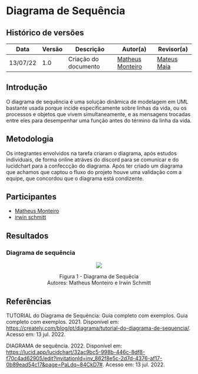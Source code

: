 # Diagrama de Sequência

## Histórico de versões
| Data     | Versão | Descrição            | Autor(a)                                                                             | Revisor(a)                                       |
| -------- | ------ | -------------------- | ------------------------------------------------------------------------------------ | ------------------------------------------------ |
| 13/07/22 |  1.0   | Criação do documento | [Matheus Monteiro](https://github.com/matheusyanmonteiro) | [Mateus Maia](https://github.com/mateusmaiamaia) |

## Introdução

  O diagrama de sequência é uma solução dinâmica de modelagem em UML bastante usada porque incide especificamente sobre linhas da vida, ou os processos e objetos que vivem simultaneamente, e as mensagens trocadas entre eles para desempenhar uma função antes do término da linha da vida.

## Metodologia

Os integrantes envolvidos na tarefa criaram o diagrama, após estudos individuais, de forma online atráves do discord para se comunicar e do lucidchart para a confeccção do diagrama. Após ter criado um diagrama que achamos que captou o fluxo do projeto houve uma validação com a equipe, que concordou que o diagrama está condizente.

## Participantes

- [Matheus Monteiro](https://github.com/matheusyanmonteiro)
- [irwin schmitt](https://github.com/irwinschmitt)  

## Resultados

### Diagrama de sequência

<p align = "center"> <img src="images/diagramas/diagramasSquencia.png"/> </p>
<p align = "center"> 
Figura 1 - Diagrama de Sequêcia <br>
Autores: Matheus Monteiro e Irwin Schmitt
</p>

## Referências

TUTORIAL do Diagrama de Sequência: Guia completo com exemplos. Guia completo com exemplos. 2021. Disponível em: https://creately.com/blog/pt/diagrama/tutorial-do-diagrama-de-sequencia/. Acesso em: 13 jul. 2022.

DIAGRAMA de sequência. 2022. Disponível em: https://lucid.app/lucidchart/32ac9bc5-998b-446c-8df8-f70c4ad62905/edit?invitationId=inv_862f8e5c-2d7d-4376-af17-0b89ead54c17&page=PaLdq~84CkD7#. Acesso em: 13 jul. 2022.